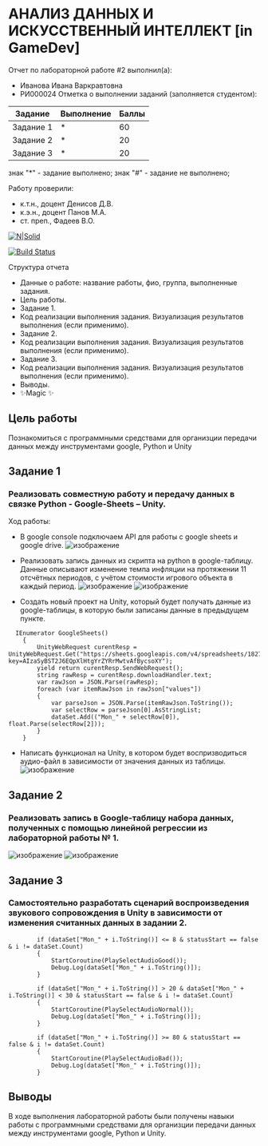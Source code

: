 # АНАЛИЗ ДАННЫХ И ИСКУССТВЕННЫЙ ИНТЕЛЛЕКТ [in GameDev]
Отчет по лабораторной работе #2 выполнил(а):
- Иванова Ивана Варкравтовна
- РИ000024
Отметка о выполнении заданий (заполняется студентом):

| Задание | Выполнение | Баллы |
| ------ | ------ | ------ |
| Задание 1 | * | 60 |
| Задание 2 | * | 20 |
| Задание 3 | * | 20 |

знак "*" - задание выполнено; знак "#" - задание не выполнено;

Работу проверили:
- к.т.н., доцент Денисов Д.В.
- к.э.н., доцент Панов М.А.
- ст. преп., Фадеев В.О.

[![N|Solid](https://cldup.com/dTxpPi9lDf.thumb.png)](https://nodesource.com/products/nsolid)

[![Build Status](https://travis-ci.org/joemccann/dillinger.svg?branch=master)](https://travis-ci.org/joemccann/dillinger)

Структура отчета

- Данные о работе: название работы, фио, группа, выполненные задания.
- Цель работы.
- Задание 1.
- Код реализации выполнения задания. Визуализация результатов выполнения (если применимо).
- Задание 2.
- Код реализации выполнения задания. Визуализация результатов выполнения (если применимо).
- Задание 3.
- Код реализации выполнения задания. Визуализация результатов выполнения (если применимо).
- Выводы.
- ✨Magic ✨

## Цель работы
Познакомиться с программными средствами для организции передачи данных между инструментами google, Python и Unity

## Задание 1
### Реализовать совместную работу и передачу данных в связке Python - Google-Sheets – Unity.
Ход работы:
- В google console подключаем API для работы с google sheets и google drive.
![изображение](https://github.com/GrannTwo/DA-in-GameDev-lab2/assets/138350235/02f6f3c7-2690-45b1-9bc2-abd5c950cecd)

- Реализовать запись данных из скрипта на python в google-таблицу. Данные описывают изменение темпа инфляции на протяжении 11 отсчётных периодов, с учётом стоимости игрового объекта в каждый период.
![изображение](https://github.com/GrannTwo/DA-in-GameDev-lab2/assets/138350235/adf72025-22cc-4696-9597-4fa3f127a078)
![изображение](https://github.com/GrannTwo/DA-in-GameDev-lab2/assets/138350235/6c73b7f8-7eba-476a-a7ce-f604431bf7f4)

- Создать новый проект на Unity, который будет получать данные из google-таблицы, в которую были записаны данные в предыдущем пункте.

```
  IEnumerator GoogleSheets()
    {
        UnityWebRequest curentResp = UnityWebRequest.Get("https://sheets.googleapis.com/v4/spreadsheets/1827q_kkXgf_U9qZCRxdf8CTMH1rLUfce98Rp5GrjAOo/values/%D0%9B%D0%B8%D1%81%D1%821?key=AIzaSyBST2J6EQpXlHtgYrZYRrMwtvAfBycsoXY");
        yield return curentResp.SendWebRequest();
        string rawResp = curentResp.downloadHandler.text;
        var rawJson = JSON.Parse(rawResp);
        foreach (var itemRawJson in rawJson["values"])
        {
            var parseJson = JSON.Parse(itemRawJson.ToString());
            var selectRow = parseJson[0].AsStringList;
            dataSet.Add(("Mon_" + selectRow[0]), float.Parse(selectRow[2]));
        }
    }

```
- Написать функционал на Unity, в котором будет воспризводиться аудио-файл в зависимости от значения данных из таблицы.
![изображение](https://github.com/GrannTwo/DA-in-GameDev-lab2/assets/138350235/3b77a984-1008-478f-aa3a-387cbdcd28ee)
## Задание 2
### Реализовать запись в Google-таблицу набора данных, полученных с помощью линейной регрессии из лабораторной работы № 1. 
![изображение](https://github.com/GrannTwo/DA-in-GameDev-lab2/assets/138350235/e9689f0d-9018-41fa-81f9-dd0ef04dad25)
![изображение](https://github.com/GrannTwo/DA-in-GameDev-lab2/assets/138350235/81248d49-ce75-4320-b0c3-46855453a65c)


## Задание 3
### Самостоятельно разработать сценарий воспроизведения звукового сопровождения в Unity в зависимости от изменения считанных данных в задании 2.
```
        if (dataSet["Mon_" + i.ToString()] <= 8 & statusStart == false & i != dataSet.Count)
        {
            StartCoroutine(PlaySelectAudioGood());
            Debug.Log(dataSet["Mon_" + i.ToString()]);
        }

        if (dataSet["Mon_" + i.ToString()] > 20 & dataSet["Mon_" + i.ToString()] < 30 & statusStart == false & i != dataSet.Count)
        {
            StartCoroutine(PlaySelectAudioNormal());
            Debug.Log(dataSet["Mon_" + i.ToString()]);
        }

        if (dataSet["Mon_" + i.ToString()] >= 80 & statusStart == false & i != dataSet.Count)
        {
            StartCoroutine(PlaySelectAudioBad());
            Debug.Log(dataSet["Mon_" + i.ToString()]);
        }
```
## Выводы
В ходе выполнения лабораторной работы были получены навыки работы с программными средствами для организции передачи данных между инструментами google, Python и Unity.

